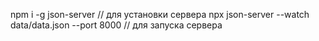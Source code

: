 npm i -g json-server // для установки сервера
npx json-server --watch data/data.json --port 8000  // для запуска сервера